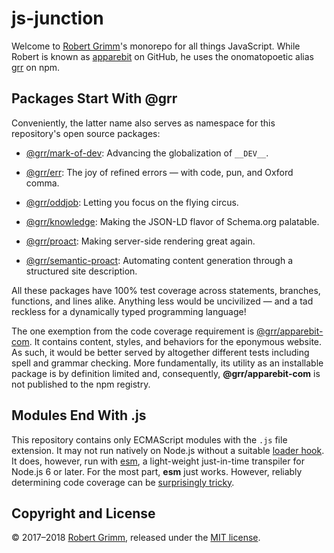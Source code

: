 # js-junction

Welcome to [Robert Grimm](http://apparebit.com)'s monorepo for all things
JavaScript. While Robert is known as [apparebit](https://github.com/apparebit)
on GitHub, he uses the onomatopoetic alias [grr](https://www.npmjs.com/~grr) on
npm.

## Packages Start With @grr

Conveniently, the latter name also serves as namespace for this repository's
open source packages:

 *  [@grr/mark-of-dev](https://github.com/apparebit/js-junction/tree/master/packages/mark-of-dev):
    Advancing the globalization of `__DEV__`.

 *  [@grr/err](https://github.com/apparebit/js-junction/tree/master/packages/err):
    The joy of refined errors — with code, pun, and Oxford comma.

 *  [@grr/oddjob](https://github.com/apparebit/js-junction/tree/master/packages/oddjob):
    Letting you focus on the flying circus.

 *  [@grr/knowledge](https://github.com/apparebit/js-junction/tree/master/packages/knowledge):
    Making the JSON-LD flavor of Schema.org palatable.

 *  [@grr/proact](https://github.com/apparebit/js-junction/tree/master/packages/proact):
    Making server-side rendering great again.

 *  [@grr/semantic-proact](https://github.com/apparebit/js-junction/tree/master/packages/semantic-proact):
    Automating content generation through a structured site description.

All these packages have 100% test coverage across statements, branches,
functions, and lines alike. Anything less would be uncivilized — and a tad
reckless for a dynamically typed programming language!

The one exemption from the code coverage requirement is
[@grr/apparebit-com](https://github.com/apparebit/js-junction/tree/master/packages/apparebit-com).
It contains content, styles, and behaviors for the eponymous website. As such,
it would be better served by altogether different tests including spell and
grammar checking. More fundamentally, its utility as an installable package is
by definition limited and, consequently, __@grr/apparebit-com__ is not published
to the npm registry.

## Modules End With .js

This repository contains only ECMAScript modules with the `.js` file extension.
It may not run natively on Node.js without a suitable [loader
hook](https://nodejs.org/dist/latest-v9.x/docs/api/esm.html#esm_loader_hooks).
It does, however, run with [esm](https://github.com/standard-things/esm), a
light-weight just-in-time transpiler for Node.js 6 or later. For the most part,
__esm__ just works. However, reliably determining code coverage can be
[surprisingly
tricky](https://github.com/apparebit/js-junction/tree/master/notes.md).

## Copyright and License

© 2017–2018 [Robert Grimm](http://apparebit.com), released under the [MIT
license](LICENSE).
